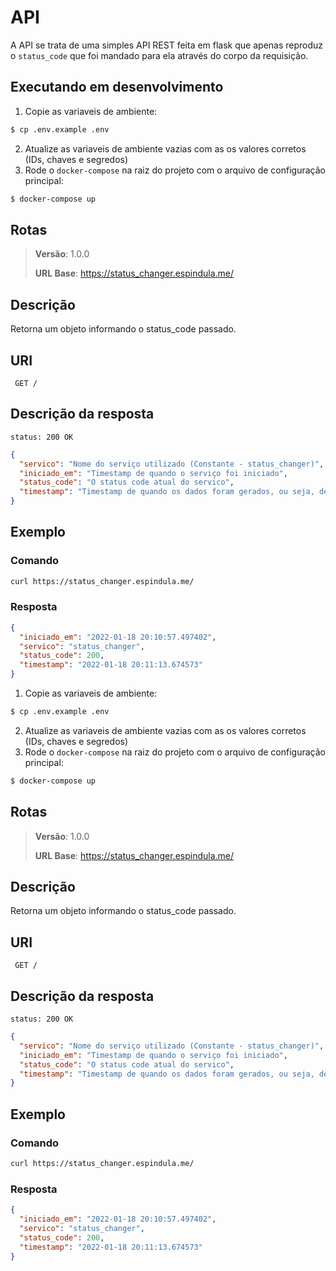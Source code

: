 # API

A API se trata de uma simples API REST feita em flask que apenas reproduz o `status_code` que foi mandado para ela através do corpo da requisição.

## Executando em desenvolvimento

1. Copie as variaveis de ambiente:

```sh
$ cp .env.example .env
```

2. Atualize as variaveis de ambiente vazias com as os valores corretos (IDs, chaves e segredos)
3. Rode o `docker-compose` na raiz do projeto com o arquivo de configuração principal:

```sh
$ docker-compose up
```

## Rotas

> **Versão**: 1.0.0
>
> **URL Base**: https://status_changer.espindula.me/

## Descrição

Retorna um objeto informando o status_code passado.

## URI

```URI
 GET /
```

## Descrição da resposta

```STATUS
status: 200 OK
```

```json
{
  "servico": "Nome do serviço utilizado (Constante - status_changer)",
  "iniciado_em": "Timestamp de quando o serviço foi iniciado",
  "status_code": "O status code atual do servico",
  "timestamp": "Timestamp de quando os dados foram gerados, ou seja, de quando a requisição foi feita"
}
```

## Exemplo

### Comando

```bash
curl https://status_changer.espindula.me/
```

### Resposta

```json
{
  "iniciado_em": "2022-01-18 20:10:57.497402",
  "servico": "status_changer",
  "status_code": 200,
  "timestamp": "2022-01-18 20:11:13.674573"
}
```

1. Copie as variaveis de ambiente:

```sh
$ cp .env.example .env
```

2. Atualize as variaveis de ambiente vazias com as os valores corretos (IDs, chaves e segredos)
3. Rode o `docker-compose` na raiz do projeto com o arquivo de configuração principal:

```sh
$ docker-compose up
```

## Rotas

> **Versão**: 1.0.0
>
> **URL Base**: https://status_changer.espindula.me/

## Descrição

Retorna um objeto informando o status_code passado.

## URI

```URI
 GET /
```

## Descrição da resposta

```STATUS
status: 200 OK
```

```json
{
  "servico": "Nome do serviço utilizado (Constante - status_changer)",
  "iniciado_em": "Timestamp de quando o serviço foi iniciado",
  "status_code": "O status code atual do servico",
  "timestamp": "Timestamp de quando os dados foram gerados, ou seja, de quando a requisição foi feita"
}
```

## Exemplo

### Comando

```bash
curl https://status_changer.espindula.me/
```

### Resposta

```json
{
  "iniciado_em": "2022-01-18 20:10:57.497402",
  "servico": "status_changer",
  "status_code": 200,
  "timestamp": "2022-01-18 20:11:13.674573"
}
```
